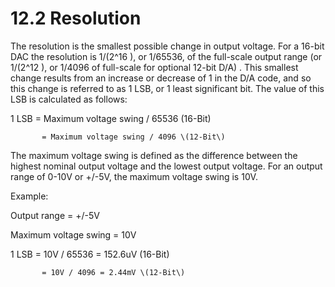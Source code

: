 # 12.2 Resolution

The resolution is the smallest possible change in output voltage. For a 16-bit DAC the resolution is 1/\(2^16 \), or 1/65536, of the full-scale output range \(or 1/\(2^12 \), or 1/4096 of full-scale for optional 12-bit D/A\) . This smallest change results from an increase or decrease of 1 in the D/A code, and so this change is referred to as 1 LSB, or 1 least significant bit. The value of this LSB is calculated as follows:

1 LSB = Maximum voltage swing / 65536 \(16-Bit\) 

           = Maximum voltage swing / 4096 \(12-Bit\)

The maximum voltage swing is defined as the difference between the highest nominal output voltage and the lowest output voltage. For an output range of 0-10V or +/-5V, the maximum voltage swing is 10V.

Example: 

Output range = +/-5V 

Maximum voltage swing = 10V 

1 LSB = 10V / 65536 = 152.6uV \(16-Bit\) 

           = 10V / 4096 = 2.44mV \(12-Bit\)

